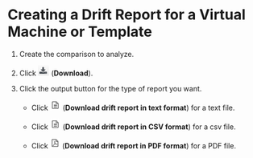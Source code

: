 # Creating a Drift Report for a Virtual Machine or Template

1.  Create the comparison to analyze.

2.  Click ![2107](/images/2107.png) (**Download**).

3.  Click the output button for the type of report you want.

      - Click ![2133](/images/2133.png) (**Download drift report in text
        format**) for a text file.

      - Click ![2133](/images/2133.png) (**Download drift report in CSV
        format**) for a csv file.

      - Click ![2134](/images/2134.png) (**Download drift report in PDF
        format**) for a PDF file.
